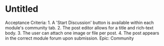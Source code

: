 # Untitled

Acceptance Criteria: 1. A 'Start Discussion' button is available within each module's community tab. 2. The post editor allows for a title and rich-text body. 3. The user can attach one image or file per post. 4. The post appears in the correct module forum upon submission.
Epic: Community